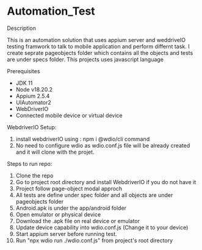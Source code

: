 # Automation_Test

Description

This is an automation solution that uses appium server and weddriveIO testing framwork to talk to mobile application and perform differnt task. I create seprate pageobjects folder which contains all the objects and tests are under specs folder. This projects uses javascript language 

Prerequisites
* JDK 11
* Node v18.20.2
* Appium 2.5.4
* UIAutomator2
* WebDriverIO
* Connected mobile device or virtual device

WebdriverIO Setup:
1. install webdriverIO using : npm i @wdio/cli command
2. No need to configure wdio as wdio.conf.js file will be already created and it will clone with the projet.

Steps to run repo:
1. Clone the repo
2. Go to project root directory and install WebdriverIO if you do not have it
3. Project follow page-object modal approch
4. All tests are define under spec folder and all objects are under pageobjects folder
5. Android.apk is under the app/android folder 
6. Open emulator or physical device
7. Download the .apk file on real device or emulator
8. Update device capability into wdio.conf.js (Change it to your device)
9. Start appium server before running test. 
10. Run "npx wdio run ./wdio.conf.js" from project's root directory

